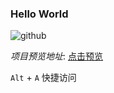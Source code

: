 ### Hello World

![github](https://stats.justsong.cn/api/github?username=c-cc-c "cscs")

*项目预览地址*: [点击预览](http://nk33.net)





<a href="http://nk33.net" accesskey="a"></a>
<code>Alt</code> + <code>A</code> 快捷访问
